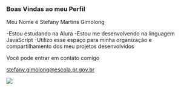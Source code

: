 ### Boas Vindas ao meu Perfil 

Meu Nome é Stefany Martins Gimolong

  -Estou estudando na Alura
  -Estou me desenvolvendo na linguagem JavaScript
  -Utilizo esse espaço para minha organização e compartilhamento dos meu projetos desenvolvidos

 Você pode entrar em contato comigo 

 stefany.gimolong@escola.pr.gov.br

 ![](https://tenor.com/pt-BR/view/snoopy-woodstock-snoopy-and-woodstock-peanuts-cute-gif-12839680625120027518)
